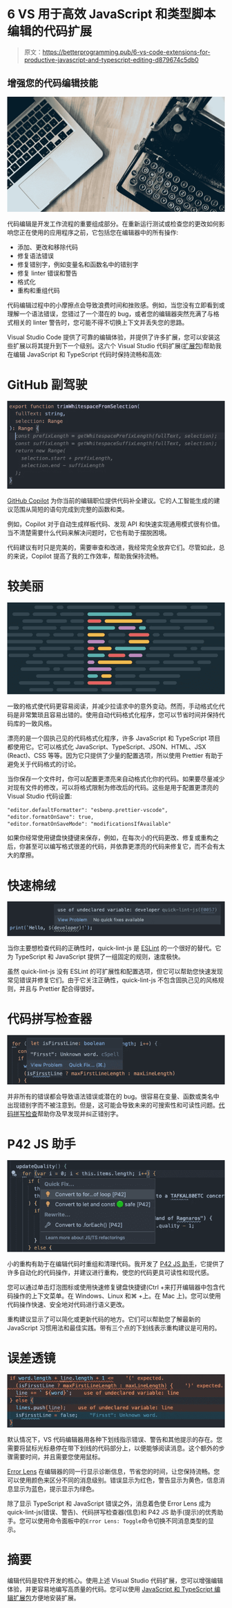 # 6 VS 用于高效 JavaScript 和类型脚本编辑的代码扩展

> 原文：<https://betterprogramming.pub/6-vs-code-extensions-for-productive-javascript-and-typescript-editing-d879674c5db0>

## 增强您的代码编辑技能

![](img/bbf3fd8bfb22633e93263ac525f2c667.png)

代码编辑是开发工作流程的重要组成部分。在重新运行测试或检查您的更改如何影响您正在使用的应用程序之前，它包括您在编辑器中的所有操作:

*   添加、更改和移除代码
*   修复语法错误
*   修复错别字，例如变量名和函数名中的错别字
*   修复 linter 错误和警告
*   格式化
*   重构和重组代码

代码编辑过程中的小摩擦点会导致浪费时间和挫败感。例如，当您没有立即看到或理解一个语法错误，您错过了一个潜在的 bug，或者您的编辑器突然充满了与格式相关的 linter 警告时，您可能不得不切换上下文并丢失您的思路。

Visual Studio Code 提供了可靠的编辑体验，并提供了许多扩展，您可以安装这些扩展以将其提升到下一个级别。这六个 Visual Studio 代码扩展([扩展包](https://marketplace.visualstudio.com/items?itemName=p42ai.vscode-javascript-editing-extension-pack))帮助我在编辑 JavaScript 和 TypeScript 代码时保持流畅和高效:

# GitHub 副驾驶

![](img/2bba754362225efba686f28a6264c8d8.png)

[GitHub Copilot](https://marketplace.visualstudio.com/items?itemName=GitHub.copilot) 为你当前的编辑职位提供代码补全建议。它的人工智能生成的建议范围从简短的语句完成到完整的函数和类。

例如，Copilot 对于自动生成样板代码、发现 API 和快速实现通用模式很有价值。当不清楚需要什么代码来解决问题时，它也有助于摆脱困境。

代码建议有时只是完美的，需要审查和改进，我经常完全放弃它们。尽管如此，总的来说，Copilot 提高了我的工作效率，帮助我保持流畅。

# 较美丽

![](img/a3f3513ffd12d06e3089e74e15f29faa.png)

一致的格式使代码更容易阅读，并减少拉请求中的意外变动。然而，手动格式化代码是非常繁琐且容易出错的。使用自动代码格式化程序，您可以节省时间并保持代码库的一致风格。

漂亮的是一个固执己见的代码格式化程序，许多 JavaScript 和 TypeScript 项目都使用它。它可以格式化 JavaScript、TypeScript、JSON、HTML、JSX (React)、CSS 等等。因为它只提供了少量的配置选项，所以使用 Prettier 有助于避免关于代码格式的讨论。

当你保存一个文件时，你可以配置更漂亮来自动格式化你的代码。如果要尽量减少对现有文件的修改，可以将格式限制为修改后的代码。这些是用于配置更漂亮的 Visual Studio 代码设置:

```
"editor.defaultFormatter": "esbenp.prettier-vscode",
"editor.formatOnSave": true,
"editor.formatOnSaveMode": "modificationsIfAvailable"
```

如果你经常使用键盘快捷键来保存，例如，在每次小的代码更改、修复或重构之后，你甚至可以编写格式很差的代码，并依靠更漂亮的代码来修复它，而不会有太大的摩擦。

# 快速棉绒

![](img/73be3d3af4763c3b1191f59105128a43.png)

当你主要想检查代码的正确性时，quick-lint-js 是 [ESLint](https://marketplace.visualstudio.com/items?itemName=dbaeumer.vscode-eslint&ssr=false) 的一个很好的替代。它为 TypeScript 和 JavaScript 提供了一组固定的规则，速度极快。

虽然 quick-lint-js 没有 ESLint 的可扩展性和配置选项，但它可以帮助您快速发现常见错误并修复它们。由于它关注正确性，quick-lint-js 不包含固执己见的风格规则，并且与 Prettier 配合得很好。

# 代码拼写检查器

![](img/05a33a3ec53da4e6e5d79964920e8c2c.png)

并非所有的错误都会导致语法错误或潜在的 bug。很容易在变量、函数或类名中出现错别字而不被注意到。但是，这可能会导致未来的可搜索性和可读性问题。[代码拼写检查](https://marketplace.visualstudio.com/items?itemName=streetsidesoftware.code-spell-checker&ssr=false)帮助你及早发现并纠正错别字。

# P42 JS 助手

![](img/7b2b35aa7e32c0dc2ea343426167fc02.png)

小的重构有助于在编辑代码时重组和清理代码。我开发了 [P42 JS 助手](https://marketplace.visualstudio.com/items?itemName=p42ai.refactor&ssr=false)，它提供了许多自动化的代码操作，并建议进行重构，使您的代码更具可读性和现代感。

您可以通过单击灯泡图标或使用快速修复键盘快捷键(Ctrl +来打开编辑器中包含代码操作的上下文菜单。在 Windows、Linux 和⌘ +上。在 Mac 上)。您可以使用代码操作快速、安全地对代码进行语义更改。

重构建议显示了可以简化或更新代码的地方。它们可以帮助您了解最新的 JavaScript 习惯用法和最佳实践。带有三个点的下划线表示重构建议是可用的。

# 误差透镜

![](img/c5dab5573457c1e3b206c67820293ff0.png)

默认情况下，VS 代码编辑器用各种下划线指示错误、警告和其他提示的存在。您需要将鼠标光标悬停在带下划线的代码部分上，以便能够阅读消息。这个额外的步骤需要时间，并且需要您使用鼠标。

[Error Lens](https://marketplace.visualstudio.com/items?itemName=usernamehw.errorlens&ssr=false) 在编辑器的同一行显示诊断信息，节省您的时间，让您保持流畅。您可以使用颜色来区分不同的消息级别。错误显示为红色，警告显示为黄色，信息消息显示为蓝色，提示显示为绿色。

除了显示 TypeScript 和 JavaScript 错误之外，消息着色使 Error Lens 成为 quick-lint-js(错误、警告)、代码拼写检查器(信息)和 P42 JS 助手(提示)的优秀助手。您可以使用命令面板中的`Error Lens: Toggle`命令切换不同消息类型的显示。

# 摘要

编辑代码是软件开发的核心。使用上述 Visual Studio 代码扩展，您可以增强编辑体验，并更容易地编写高质量的代码。您可以使用 [JavaScript 和 TypeScript 编辑扩展包](https://marketplace.visualstudio.com/items?itemName=p42ai.vscode-javascript-editing-extension-pack&ssr=false)方便地安装扩展。